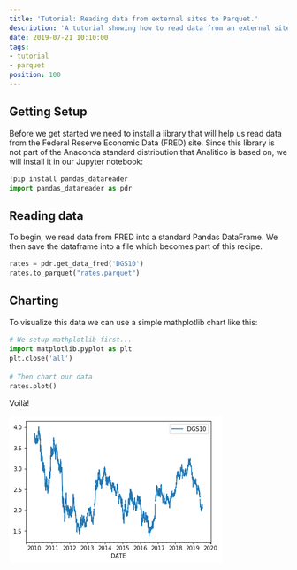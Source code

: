 ```yaml
---
title: 'Tutorial: Reading data from external sites to Parquet.'
description: 'A tutorial showing how to read data from an external site to a compact Parquet file and chart it daily.'
date: 2019-07-21 10:10:00
tags:
- tutorial
- parquet
position: 100
---
```


## Getting Setup

Before we get started we need to install a library that will help us read data from the Federal Reserve Economic Data (FRED) site. Since this library is not part of the Anaconda standard distribution that Analitico is based on, we will install it in our Jupyter notebook:

```py
!pip install pandas_datareader
import pandas_datareader as pdr
```

## Reading data 

To begin, we read data from FRED into a standard Pandas DataFrame. We then save the dataframe into a file which becomes part of this recipe.

```py
rates = pdr.get_data_fred('DGS10')
rates.to_parquet("rates.parquet")
```

## Charting

To visualize this data we can use a simple mathplotlib chart like this:

```py
# We setup mathplotlib first...
import matplotlib.pyplot as plt
plt.close('all')

# Then chart our data
rates.plot()
```

Voilà!  

![Chart](assets/chart.png)

